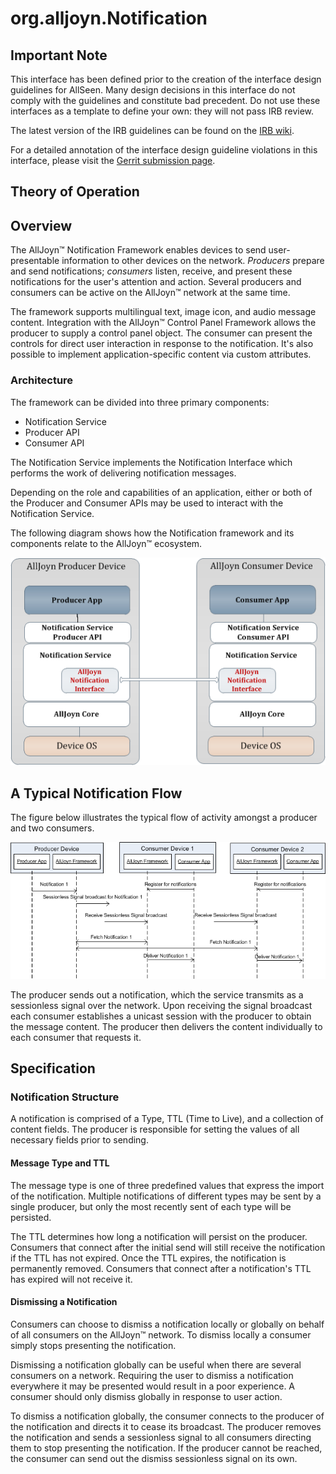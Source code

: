 # org.alljoyn.Notification

## Important Note

This interface has been defined prior to the creation of the interface design
guidelines for AllSeen. Many design decisions in this interface do not comply
with the guidelines and constitute bad precedent. Do not use these interfaces as
a template to define your own: they will not pass IRB review.

The latest version of the IRB guidelines can be found on the
[IRB wiki][irb_wiki].

For a detailed annotation of the interface design guideline violations in this
interface, please visit the [Gerrit submission page][gerrit_change].

## Theory of Operation

## Overview

The AllJoyn&trade; Notification Framework enables devices to send
user-presentable information to other devices on the network. _Producers_
prepare and send notifications; _consumers_ listen, receive, and present these
notifications for the user's attention and action. Several producers and
consumers can be active on the AllJoyn&trade; network at the same time.

The framework supports multilingual text, image icon, and audio message content.
Integration with the AllJoyn&trade; Control Panel Framework allows the producer
to supply a control panel object. The consumer can present the controls for
direct user interaction in response to the notification. It's also possible to
implement application-specific content via custom attributes.

### Architecture

The framework can be divided into three primary components:

* Notification Service
* Producer API
* Consumer API

The Notification Service implements the Notification Interface which performs
the work of delivering notification messages.

Depending on the role and capabilities of an application, either or both of the
Producer and Consumer APIs may be used to interact with the Notification
Service.

The following diagram shows how the Notification framework and its components
relate to the AllJoyn&trade; ecosystem.

![Notification Framework Architecture](notification-arch.png)

## A Typical Notification Flow

The figure below illustrates the typical flow of activity amongst a producer and
two consumers.

![Notification Flow](notification-typical-call-flow.png)

The producer sends out a notification, which the service transmits as a
sessionless signal over the network. Upon receiving the signal broadcast each
consumer establishes a unicast session with the producer to obtain the message
content. The producer then delivers the content individually to each consumer
that requests it.

## Specification

### Notification Structure

A notification is comprised of a Type, TTL (Time to Live), and a collection of
content fields. The producer is responsible for setting the values of all
necessary fields prior to sending.

#### Message Type and TTL

The message type is one of three predefined values that express the import of
the notification. Multiple notifications of different types may be sent by a
single producer, but only the most recently sent of each type will be persisted.

The TTL determines how long a notification will persist on the producer.
Consumers that connect after the initial send will still receive the
notification if the TTL has not expired. Once the TTL expires, the notification
is permanently removed. Consumers that connect after a notification's TTL has
expired will not receive it.

#### Dismissing a Notification

Consumers can choose to dismiss a notification locally or globally on behalf of
all consumers on the AllJoyn&trade; network. To dismiss locally a consumer
simply stops presenting the notification.

Dismissing a notification globally can be useful when there are several
consumers on a network. Requiring the user to dismiss a notification everywhere
it may be presented would result in a poor experience. A consumer should only
dismiss globally in response to user action.

To dismiss a notification globally, the consumer connects to the producer of the
notification and directs it to cease its broadcast. The producer removes the
notification and sends a sessionless signal to all consumers directing them to
stop presenting the notification. If the producer cannot be reached, the
consumer can send out the dismiss sessionless signal on its own.


[gerrit_change]: https://git.allseenalliance.org/gerrit/6353
[irb_wiki]: https://wiki.allseenalliance.org/interfacereviewboard

